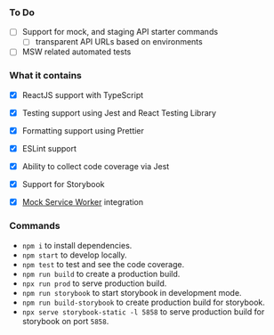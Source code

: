 ### To Do
- [ ] Support for mock, and staging API starter commands
    - [ ] transparent API URLs based on environments
- [ ] MSW related automated tests

### What it contains
- [x] ReactJS support with TypeScript
- [x] Testing support using Jest and React Testing Library
- [x] Formatting support using Prettier
- [x] ESLint support
- [x] Ability to collect code coverage via Jest
- [x] Support for Storybook
- [x] [Mock Service Worker](https://mswjs.io/) integration


### Commands
- `npm i` to install dependencies.
- `npm start` to develop locally.
- `npm test` to test and see the code coverage.
- `npm run build` to create a production build.
- `npx run prod` to serve production build.
- `npm run storybook` to start storybook in development mode.
- `npm run build-storybook` to create production build for storybook.
- `npx serve storybook-static -l 5858` to serve production build for storybook on port `5858`.